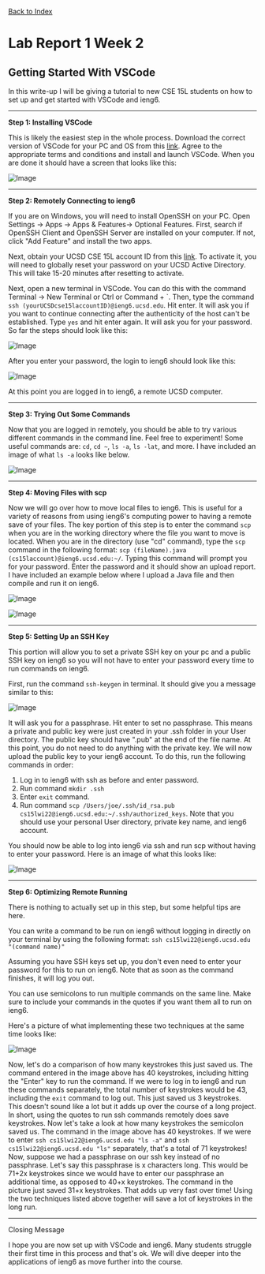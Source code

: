 [Back to Index](index.html)

# Lab Report 1 Week 2

## Getting Started With VSCode

In this write-up I will be giving a tutorial to new CSE 15L students on how to set up and get started with VSCode and ieng6.

---

**Step 1: Installing VSCode**

This is likely the easiest step in the whole process. Download the correct version of VSCode for your PC and OS from this [link](https://code.visualstudio.com/download). Agree to the appropriate terms and conditions and install and launch VSCode. When you are done it should have a screen that looks like this:

![Image](Images/VSCode.PNG)

---

**Step 2: Remotely Connecting to ieng6**

If you are on Windows, you will need to install OpenSSH on your PC. Open Settings -> Apps -> Apps & Features-> Optional Features. First, search if OpenSSH Client and OpenSSH Server are installed on your computer. If not, click "Add Feature" and install the two apps. 

Next, obtain your UCSD CSE 15L account ID from this [link](https://sdacs.ucsd.edu/~icc/index.php). To activate it, you will need to globally reset your password on your UCSD Active Directory. This will take 15-20 minutes after resetting to activate.

Next, open a new terminal in VSCode. You can do this with the command Terminal -> New Terminal or Ctrl or Command + `. Then, type the command ```ssh (yourUCSDcse15laccountID)@ieng6.ucsd.edu```. Hit enter. It will ask you if you want to continue connecting after the authenticity of the host can't be established. Type ```yes``` and hit enter again. It will ask you for your password. So far the steps should look like this: 

![Image](/Images/Part3.PNG)

After you enter your password, the login to ieng6 should look like this:

![Image](/Images/Part3Again.PNG)

At this point you are logged in to ieng6, a remote UCSD computer.

---

**Step 3: Trying Out Some Commands**

Now that you are logged in remotely, you should be able to try various different commands in the command line. Feel free to experiment! Some useful commands are: ```cd```, ```cd ~```, ```ls -a```, ```ls -lat```, and more. I have included an image of what ```ls -a``` looks like below.

![Image](/Images/Part4.PNG)

---

**Step 4: Moving Files with scp**

Now we will go over how to move local files to ieng6. This is useful for a variety of reasons from using ieng6's computing power to having a remote save of your files. The key portion of this step is to enter the command ```scp``` when you are in the working directory where the file you want to move is located. When you are in the directory (use "cd" command), type the ```scp``` command in the following format: ```scp (fileName).java (cs15laccount)@ieng6.ucsd.edu:~/```. Typing this command will prompt you for your password. Enter the password and it should show an upload report. I have included an example below where I upload a Java file and then compile and run it on ieng6.

![Image](/Images/Part5-2.PNG)

![Image](/Images/Part5-1.PNG)

---

**Step 5: Setting Up an SSH Key**

This portion will allow you to set a private SSH key on your pc and a public SSH key on ieng6 so you will not have to enter your password every time to run commands on ieng6. 

First, run the command ```ssh-keygen``` in terminal. It should give you a message similar to this:

![Image](/Images/Part6-2.PNG)

It will ask you for a passphrase. Hit enter to set no passphrase. This means a private and public key were just created in your .ssh folder in your User directory. The public key should have ".pub" at the end of the file name. At this point, you do not need to do anything with the private key. We will now upload the public key to your ieng6 account. To do this, run the following commands in order:

1. Log in to ieng6 with ssh as before and enter password.
2. Run command ```mkdir .ssh```
3. Enter ```exit``` command.
4. Run command ```scp /Users/joe/.ssh/id_rsa.pub cs15lwi22@ieng6.ucsd.edu:~/.ssh/authorized_keys```. Note that you should use your personal User directory, private key name, and ieng6 account.

You should now be able to log into ieng6 via ssh and run scp without having to enter your password. Here is an image of what this looks like:

![Image](/Images/Part6-3.PNG)

---

**Step 6: Optimizing Remote Running**

There is nothing to actually set up in this step, but some helpful tips are here.

You can write a command to be run on ieng6 without logging in directly on your terminal by using the following format:
```ssh cs15lwi22@ieng6.ucsd.edu "(command name)"```

Assuming you have SSH keys set up, you don't even need to enter your password for this to run on ieng6. Note that as soon as the command finishes, it will log you out.

You can use semicolons to run multiple commands on the same line. Make sure to include your commands in the quotes if you want them all to run on ieng6.

Here's a picture of what implementing these two techniques at the same time looks like:

![Image](/Images/Part7.PNG)

Now, let's do a comparison of how many keystrokes this just saved us. The command entered in the image above has 40 keystrokes, including hitting the "Enter" key to run the command. If we were to log in to ieng6 and run these commands separately, the total number of keystrokes would be 43, including the ```exit``` command to log out. This just saved us 3 keystrokes. This doesn't sound like a lot but it adds up over the course of a long project. In short, using the quotes to run ssh commands remotely does save keystrokes. Now let's take a look at how many keystrokes the semicolon saved us. The command in the image above has 40 keystrokes. If we were to enter ```ssh cs15lwi22@ieng6.ucsd.edu "ls -a"``` and ```ssh cs15lwi22@ieng6.ucsd.edu "ls"``` separately, that's a total of 71 keystrokes! Now, suppose we had a passphrase on our ssh key instead of no passphrase. Let's say this passphrase is x characters long. This would be 71+2x keystrokes since we would have to enter our passphrase an additional time, as opposed to 40+x keystrokes. The command in the picture just saved 31+x keystrokes. That adds up very fast over time! Using the two techniques listed above together will save a lot of keystrokes in the long run.

---

Closing Message

I hope you are now set up with VSCode and ieng6. Many students struggle their first time in this process and that's ok. We will dive deeper into the applications of ieng6 as move further into the course.


